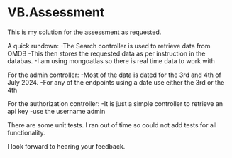 # VB.Assessment
This is my solution for the assessment as requested.



A quick rundown:
-The Search controller is used to retrieve data from OMDB
-This then stores the requested data as per instruction in the databas.
-I am using mongoatlas so there is real time data to work with

For the admin controller:
-Most of the data is dated for the 3rd and 4th of July 2024.
-For any of the endpoints using a date use either the 3rd or the 4th


For the authorization controller:
-It is just a simple controller to retrieve an api key
-use the username admin

There are some unit tests. I ran out of time so could not add tests for all functionality.


I look forward to hearing your feedback.
